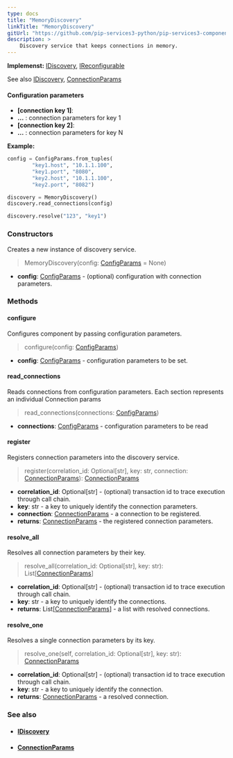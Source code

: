 ```yaml
---
type: docs
title: "MemoryDiscovery"
linkTitle: "MemoryDiscovery"
gitUrl: "https://github.com/pip-services3-python/pip-services3-components-python"
description: >
    Discovery service that keeps connections in memory.
---
```


**Implemenst:** [IDiscovery](../idiscovery), [IReconfigurable](../../../commons/config/ireconfigurable)

See also [IDiscovery](../idiscovery), [ConnectionParams](../connection_params)


#### Configuration parameters

- **[connection key 1]**:
- **...** : connection parameters for key 1
- **[connection key 2]**:
- **...** : connection parameters for key N

**Example:**
```python
config = ConfigParams.from_tuples(
        "key1.host", "10.1.1.100",
        "key1.port", "8080",
        "key2.host", "10.1.1.100",
        "key2.port", "8082")

discovery = MemoryDiscovery()
discovery.read_connections(config)

discovery.resolve("123", "key1")
```


### Constructors
Creates a new instance of discovery service.

> MemoryDiscovery(config: [ConfigParams](../../../commons/config/config_params) = None)

- **config**: [ConfigParams](../../../commons/config/config_params) - (optional) configuration with connection parameters.


### Methods

#### configure
Configures component by passing configuration parameters.

> configure(config: [ConfigParams](../../../commons/config/config_params))

- **config**: [ConfigParams](../../../commons/config/config_params) - configuration parameters to be set.


#### read_connections
Reads connections from configuration parameters.
Each section represents an individual Connection params

>  read_connections(connections: [ConfigParams](../../../commons/config/config_params))

- **connections**: [ConfigParams](../../../commons/config/config_params) - configuration parameters to be read


#### register
Registers connection parameters into the discovery service.

>  register(correlation_id: Optional[str], key: str, connection: [ConnectionParams](../connection_params)): [ConnectionParams](../connection_params)
- **correlation_id**: Optional[str] - (optional) transaction id to trace execution through call chain.
- **key**: str - a key to uniquely identify the connection parameters.
- **connection**: [ConnectionParams](../connection_params) - a connection to be registered.
- **returns**: [ConnectionParams](../connection_params) - the registered connection parameters.


#### resolve_all
Resolves all connection parameters by their key.

>  resolve_all(correlation_id: Optional[str], key: str): List[[ConnectionParams](../connection_params)]

- **correlation_id**: Optional[str] - (optional) transaction id to trace execution through call chain.
- **key**: str - a key to uniquely identify the connections.
- **returns**: List[[ConnectionParams](../connection_params)] - a list with resolved connections.


#### resolve_one
Resolves a single connection parameters by its key.

>  resolve_one(self, correlation_id: Optional[str], key: str): [ConnectionParams](../connection_params)

- **correlation_id**: Optional[str] - (optional) transaction id to trace execution through call chain.
- **key**: str - a key to uniquely identify the connection. 
- **returns**: [ConnectionParams](../connection_params) - a resolved connection.


### See also
- #### [IDiscovery](../idiscovery)
- #### [ConnectionParams](../connection_params)